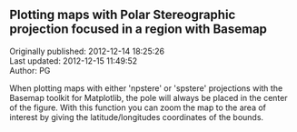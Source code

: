 ## Plotting maps with Polar Stereographic projection focused in a region with Basemap  
Originally published: 2012-12-14 18:25:26  
Last updated: 2012-12-15 11:49:52  
Author: PG   
  
When plotting maps with either 'npstere' or 'spstere' projections with the Basemap toolkit for Matplotlib, the pole will always be placed in the center of the figure. With this function you can zoom the map to the area of interest by giving the latitude/longitudes coordinates of the bounds.